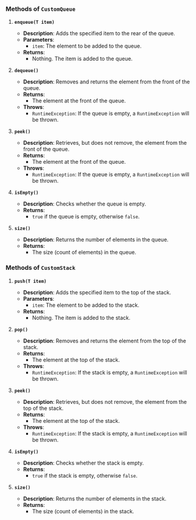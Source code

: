 ### Methods of `CustomQueue`

1. **`enqueue(T item)`**
    - **Description**: Adds the specified item to the rear of the queue.
    - **Parameters**:
        - `item`: The element to be added to the queue.
    - **Returns**:
        - Nothing. The item is added to the queue.

2. **`dequeue()`**
    - **Description**: Removes and returns the element from the front of the queue.
    - **Returns**:
        - The element at the front of the queue.
    - **Throws**:
        - `RuntimeException`: If the queue is empty, a `RuntimeException` will be thrown.

3. **`peek()`**
    - **Description**: Retrieves, but does not remove, the element from the front of the queue.
    - **Returns**:
        - The element at the front of the queue.
    - **Throws**:
        - `RuntimeException`: If the queue is empty, a `RuntimeException` will be thrown.

4. **`isEmpty()`**
    - **Description**: Checks whether the queue is empty.
    - **Returns**:
        - `true` if the queue is empty, otherwise `false`.

5. **`size()`**
    - **Description**: Returns the number of elements in the queue.
    - **Returns**:
        - The size (count of elements) in the queue.

### Methods of `CustomStack`

1. **`push(T item)`**
    - **Description**: Adds the specified item to the top of the stack.
    - **Parameters**:
        - `item`: The element to be added to the stack.
    - **Returns**:
        - Nothing. The item is added to the stack.

2. **`pop()`**
    - **Description**: Removes and returns the element from the top of the stack.
    - **Returns**:
        - The element at the top of the stack.
    - **Throws**:
        - `RuntimeException`: If the stack is empty, a `RuntimeException` will be thrown.

3. **`peek()`**
    - **Description**: Retrieves, but does not remove, the element from the top of the stack.
    - **Returns**:
        - The element at the top of the stack.
    - **Throws**:
        - `RuntimeException`: If the stack is empty, a `RuntimeException` will be thrown.

4. **`isEmpty()`**
    - **Description**: Checks whether the stack is empty.
    - **Returns**:
        - `true` if the stack is empty, otherwise `false`.

5. **`size()`**
    - **Description**: Returns the number of elements in the stack.
    - **Returns**:
        - The size (count of elements) in the stack.

